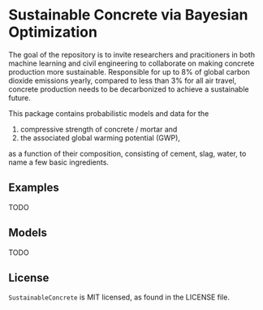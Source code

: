 # Sustainable Concrete via Bayesian Optimization

The goal of the repository is to invite researchers and pracitioners
in both machine learning and civil engineering to collaborate on making
concrete production more sustainable.
Responsible for up to 8% of global carbon dioxide emissions yearly,
compared to less than 3% for all air travel,
concrete production needs to be decarbonized to achieve
a sustainable future.

This package contains probabilistic models and data for the
1) compressive strength of concrete / mortar and
2) the associated global warming potential (GWP),

as a function of their composition, consisting of
cement, slag, water, to name a few basic ingredients.

## Examples
TODO

## Models
TODO

## License
`SustainableConcrete` is MIT licensed, as found in the LICENSE file.
